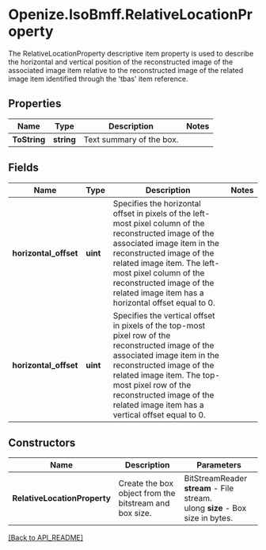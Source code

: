 # Openize.IsoBmff.RelativeLocationProperty

The RelativeLocationProperty descriptive item property is used to describe the horizontal and vertical position of the reconstructed image of the associated image item relative to the reconstructed image of the related image item identified through the 'tbas' item reference.

## Properties

Name | Type | Description | Notes
------------ | ------------- | ------------- | -------------
**ToString** | **string** | Text summary of the box. | 

## Fields

Name | Type | Description | Notes
------------ | ------------- | ------------- | -------------
**horizontal_offset** | **uint** | Specifies the horizontal offset in pixels of the left-most pixel column of the reconstructed image of the associated image item in the reconstructed image of the related image item. The left-most pixel column of the reconstructed image of the related image item has a horizontal offset equal to 0. | 
**horizontal_offset** | **uint** | Specifies the vertical offset in pixels of the top-most pixel row of the reconstructed image of the associated image item in the reconstructed image of the related image item. The top-most pixel row of the reconstructed image of the related image item has a vertical offset equal to 0. | 

## Constructors

Name | Description | Parameters
------------ | ------------- | -------------
**RelativeLocationProperty** | Create the box object from the bitstream and box size. | BitStreamReader <b>stream</b> - File stream.<br />ulong <b>size</b> - Box size in bytes.

[[Back to API_README]](API_README.md)